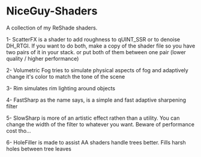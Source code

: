 # NiceGuy-Shaders
A collection of my ReShade shaders.

1- ScatterFX is a shader to add roughness to qUINT_SSR or to denoise DH_RTGI.
If you want to do both, make a copy of the shader file so you have two pairs of it in your stack.
or put both of them between one pair (lower quality / higher performance)

2- Volumetric Fog tries to simulate physical aspects of fog and adaptively change it's color to
match the tone of the scene

3- Rim simulates rim lighting around objects

4- FastSharp as the name says, is a simple and fast adaptive sharpening filter

5- SlowSharp is more of an artistic effect rathen than a utility. You can
change the width of the filter to whatever you want. Beware of performance cost tho...

6- HoleFiller is made to assist AA shaders handle trees better. Fills harsh holes between
tree leaves
